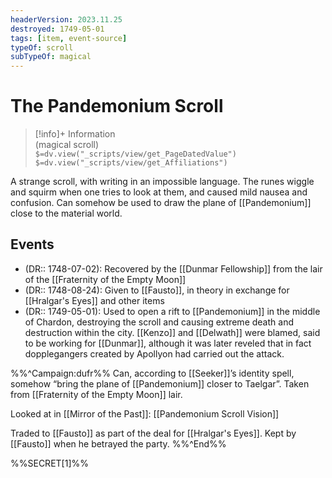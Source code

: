 ```yaml
---
headerVersion: 2023.11.25
destroyed: 1749-05-01
tags: [item, event-source]
typeOf: scroll
subTypeOf: magical
---
```

# The Pandemonium Scroll
>[!info]+ Information  
> (magical scroll)  
> `$=dv.view("_scripts/view/get_PageDatedValue")`  
> `$=dv.view("_scripts/view/get_Affiliations")`

A strange scroll, with writing in an impossible language. The runes wiggle and squirm when one tries to look at them, and caused mild nausea and confusion. Can somehow be used to draw the plane of [[Pandemonium]] close to the material world. 

## Events
- (DR:: 1748-07-02): Recovered by the [[Dunmar Fellowship]] from the lair of the [[Fraternity of the Empty Moon]]
- (DR:: 1748-08-24): Given to [[Fausto]], in theory in exchange for [[Hralgar's Eyes]] and other items
- (DR:: 1749-05-01): Used to open a rift to [[Pandemonium]] in the middle of Chardon, destroying the scroll and causing extreme death and destruction within the city. [[Kenzo]] and [[Delwath]] were blamed, said to be working for [[Dunmar]], although it was later reveled that in fact dopplegangers created by Apollyon had carried out the attack.

%%^Campaign:dufr%%
Can, according to [[Seeker]]’s identity spell, somehow “bring the plane of [[Pandemonium]] closer to Taelgar”. Taken from [[Fraternity of the Empty Moon]] lair. 

Looked at in [[Mirror of the Past]]: [[Pandemonium Scroll Vision]]

Traded to [[Fausto]] as part of the deal for [[Hralgar's Eyes]]. Kept by [[Fausto]] when he betrayed the party.
%%^End%%

%%SECRET[1]%%